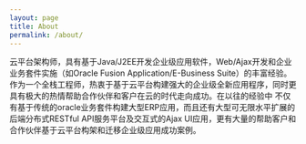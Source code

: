 ```yaml
---
layout: page
title: About
permalink: /about/
---
```


云平台架构师，具有基于Java/J2EE开发企业级应用软件，Web/Ajax开发和企业业务套件实施（如Oracle Fusion Application/E-Business Suite）的丰富经验。 作为一个全栈工程师，热衷于基于云平台构建强大的企业级全新应用程序，同时更具有极大的热情帮助合作伙伴和客户在云的时代走向成功。在以往的经验中 不仅有基于传统的oracle业务套件构建大型ERP应用，而且还有大型可无限水平扩展的后端分布式RESTful API服务平台及交互式的Ajax UI应用，更有大量的帮助客户和合作伙伴基于云平台构架和迁移企业级应用成功案例。
